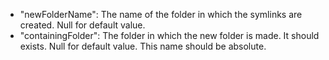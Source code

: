 * "newFolderName": The name of the folder in which the symlinks are created. Null for default value.
* "containingFolder": The folder in which the new folder is made. It should exists. Null for default value. This name should be absolute.
